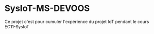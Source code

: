 # SysIoT-MS-DEVOOS
Ce projet c'est pour cumuler l'expérience du projet IoT pendant le cours EC11-SysIoT
